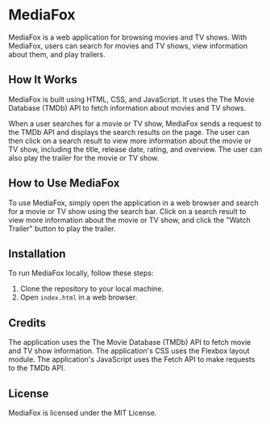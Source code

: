 # MediaFox

MediaFox is a web application for browsing movies and TV shows. With MediaFox, users can search for movies and TV shows, view information about them, and play trailers.

## How It Works

MediaFox is built using HTML, CSS, and JavaScript. It uses the The Movie Database (TMDb) API to fetch information about movies and TV shows.

When a user searches for a movie or TV show, MediaFox sends a request to the TMDb API and displays the search results on the page. The user can then click on a search result to view more information about the movie or TV show, including the title, release date, rating, and overview. The user can also play the trailer for the movie or TV show.

## How to Use MediaFox

To use MediaFox, simply open the application in a web browser and search for a movie or TV show using the search bar. Click on a search result to view more information about the movie or TV show, and click the "Watch Trailer" button to play the trailer.

## Installation

To run MediaFox locally, follow these steps:

1. Clone the repository to your local machine.
3. Open `index.html` in a web browser.

## Credits

The application uses the The Movie Database (TMDb) API to fetch movie and TV show information.
The application's CSS uses the Flexbox layout module.
The application's JavaScript uses the Fetch API to make requests to the TMDb API.

## License

MediaFox is licensed under the MIT License.
